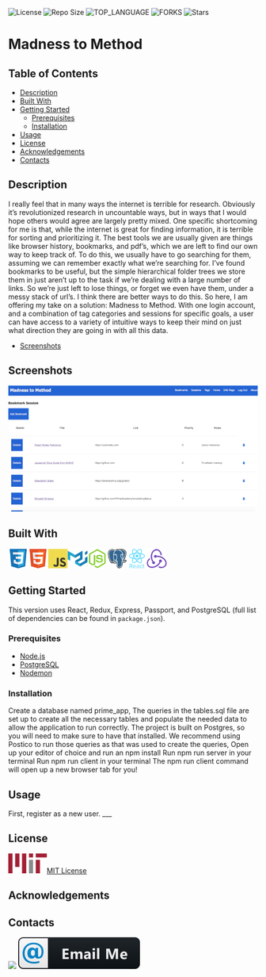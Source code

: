 
![License](https://img.shields.io/github/license/jeremyacoop/https://github.com/jeremyacoop/prime-solo-project.svg?style=for-the-badge) ![Repo Size](https://img.shields.io/github/languages/code-size/jeremyacoop/https://github.com/jeremyacoop/prime-solo-project.svg?style=for-the-badge) ![TOP_LANGUAGE](https://img.shields.io/github/languages/top/jeremyacoop/https://github.com/jeremyacoop/prime-solo-project.svg?style=for-the-badge) ![FORKS](https://img.shields.io/github/forks/jeremyacoop/https://github.com/jeremyacoop/prime-solo-project.svg?style=for-the-badge&social) ![Stars](https://img.shields.io/github/stars/jeremyacoop/https://github.com/jeremyacoop/prime-solo-project.svg?style=for-the-badge)
    
# Madness to Method

## Table of Contents

- [Description](#description)
- [Built With](#built-with)
- [Getting Started](#getting-started)
  - [Prerequisites](#prerequisites)
  - [Installation](#installation)
- [Usage](#usage)
- [License](#license)
- [Acknowledgements](#acknowledgements)
- [Contacts](#contacts)

## Description

I really feel that in many ways the internet is terrible for research. Obviously it’s revolutionized research in uncountable ways, but in ways that I would hope others would agree are largely pretty mixed. One specific shortcoming for me is that, while the internet is great for finding information, it is terrible for sorting and prioritizing it. The best tools we are usually given are things like browser history, bookmarks, and pdf’s, which we are left to find our own way to keep track of. To do this, we usually have to go searching for them, assuming we can remember exactly what we’re searching for. I’ve found bookmarks to be useful, but the simple hierarchical folder trees we store them in just aren’t up to the task if we’re dealing with a large number of links. So we’re just left to lose things, or forget we even have them, under a messy stack of url’s. 
I think there are better ways to do this. So here, I am offering my take on a solution: Madness to Method. With one login account, and a combination of tag categories and sessions for specific goals, a user can have access to a variety of intuitive ways to keep their mind on just what direction they are going in with all this data. 

- [Screenshots](#screenshots)

## Screenshots

<img src="./Screen_Shot_2022-03-24.png" />

## Built With

<a href="https://developer.mozilla.org/en-US/docs/Web/CSS"><img src="https://raw.githubusercontent.com/devicons/devicon/master/icons/css3/css3-original.svg" height="40px" width="40px" /></a><a href="https://developer.mozilla.org/en-US/docs/Web/HTML"><img src="https://raw.githubusercontent.com/devicons/devicon/master/icons/html5/html5-original.svg" height="40px" width="40px" /></a><a href="https://developer.mozilla.org/en-US/docs/Web/JavaScript"><img src="https://raw.githubusercontent.com/devicons/devicon/master/icons/javascript/javascript-original.svg" height="40px" width="40px" /></a><a href="https://material-ui.com/"><img src="https://raw.githubusercontent.com/devicons/devicon/master/icons/materialui/materialui-original.svg" height="40px" width="40px" /></a><a href="https://nodejs.org/en/"><img src="https://raw.githubusercontent.com/devicons/devicon/master/icons/nodejs/nodejs-original.svg" height="40px" width="40px" /></a><a href="https://www.postgresql.org/"><img src="https://raw.githubusercontent.com/devicons/devicon/master/icons/postgresql/postgresql-original.svg" height="40px" width="40px" /></a><a href="https://reactjs.org/"><img src="https://raw.githubusercontent.com/devicons/devicon/master/icons/react/react-original-wordmark.svg" height="40px" width="40px" /></a><a href="https://redux.js.org/"><img src="https://raw.githubusercontent.com/devicons/devicon/master/icons/redux/redux-original.svg" height="40px" width="40px" /></a>

## Getting Started

This version uses React, Redux, Express, Passport, and PostgreSQL (full list of dependencies can be found in `package.json`).

### Prerequisites

  - [Node.js](https://nodejs.org/en/)
  - [PostgreSQL](https://www.postgresql.org/)
  - [Nodemon](https://nodemon.io/)

### Installation

Create a database named prime_app,
The queries in the tables.sql file are set up to create all the necessary tables and populate the needed data to allow the application to run correctly. The project is built on Postgres, so you will need to make sure to have that installed. We recommend using Postico to run those queries as that was used to create the queries,
Open up your editor of choice and run an npm install
Run npm run server in your terminal
Run npm run client in your terminal
The npm run client command will open up a new browser tab for you!

## Usage

First, register as a new user. ___


## License

<a href="https://choosealicense.com/licenses/mit/"><img src="https://raw.githubusercontent.com/johnturner4004/readme-generator/master/src/components/assets/images/mit.svg" height=40 />MIT License</a>

## Acknowledgements


## Contacts

<a href="https://www.linkedin.com/in/jeremy-cooper-848911230/"><img src="https://img.shields.io/badge/LinkedIn-0077B5?style=for-the-badge&logo=linkedin&logoColor=white" /></a>  <a href="mailto:"><img src=https://raw.githubusercontent.com/johnturner4004/readme-generator/master/src/components/assets/images/email_me_button_icon_151852.svg /></a>
